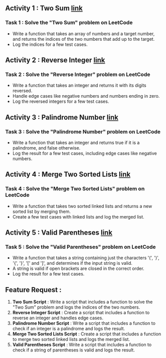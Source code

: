 ## Activity 1 : Two Sum [link](https://leetcode.com/problems/two-sum/)
### Task 1 : Solve the "Two Sum" problem on LeetCode
- Write a function that takes an array of numbers and a target number, and returns the indices of the two numbers that add up to the target.
- Log the indices for a few test cases.

## Activity 2 : Reverse Integer [link](https://leetcode.com/problems/reverse-integer/description/)
### Task 2 : Solve the "Reverse Integer" problem on LeetCode
- Write a function that takes an integer and returns it with its digits reversed.
- Handle edge cases like negative numbers and numbers ending in zero.
- Log the reversed integers for a few test cases.

## Activity 3 : Palindrome Number [link](https://leetcode.com/problems/palindrome-number)
### Task 3 : Solve the "Palindrome Number" problem on LeetCode
- Write a function that takes an integer and returns true if it is a palindrome, and false otherwise.
- Log the result for a few test cases, including edge cases like negative numbers.

## Activity 4 : Merge Two Sorted Lists [link](https://leetcode.com/problems/merge-two-sorted-lists)
### Task 4 : Solve the "Merge Two Sorted Lists" problem on LeetCode
- Write a function that takes two sorted linked lists and returns a new sorted list by merging them.
- Create a few test cases with linked lists and log the merged list.

## Activity 5 : Valid Parentheses [link](https://leetcode.com/problems/valid-parentheses)
### Task 5 : Solve the "Valid Parentheses" problem on LeetCode
- Write a function that takes a string containing just the characters '(', ')', '{', '}', '[' and ']', and determines if the input string is valid.
- A string is valid if open brackets are closed in the correct order.
- Log the result for a few test cases.

## Feature Request :
1. **Two Sum Script** : Write a script that includes a function to solve the "Two Sum" problem and logs the indices of the two numbers.
2. **Reverse Integer Script** : Create a script that includes a function to reverse an integer and handles edge cases.
3. **Palindrome Number Script** : Write a script that includes a function to check if an integer is a palindrome and logs the result.
4. **Merge Two Sorted Lists Script** : Create a script that includes a function to merge two sorted linked lists and logs the merged list.
5. **Valid Parentheses Script** : Write a script that includes a function to check if a string of parentheses is valid and logs the result.
